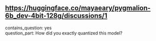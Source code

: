 ## https://huggingface.co/mayaeary/pygmalion-6b_dev-4bit-128g/discussions/1

contains_question: yes  
question_part: How did you exactly quantized this model?